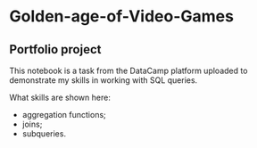 # Golden-age-of-Video-Games

## Portfolio project
This notebook is a task from the DataCamp platform uploaded to demonstrate my skills in working with SQL queries.

What skills are shown here:
- aggregation functions;
- joins;
- subqueries.
